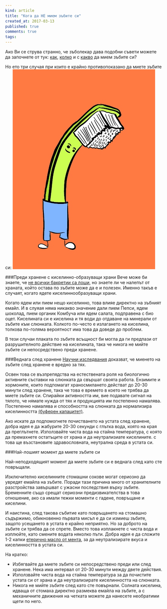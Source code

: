 ```yaml
---
kind: article
title: "Кога да НЕ мием зъбите си"
created_at: 2017-03-13
published: true
comments: true
tags:
--- 
```

Ако Ви се струва странно, че зъболекар дава подобни съвети можете да започнете от тук: [как](https://bezkaries.com/blog/2016-06-01-%D0%BD%D0%B0%D0%B9-%D0%B4%D0%BE%D0%B1%D1%80%D0%B8%D1%8F%D1%82-%D0%BD%D0%B0%D1%87%D0%B8%D0%BD-%D0%B7%D0%B0-%D0%BC%D0%B8%D0%B5%D0%BD%D0%B5-%D0%BD%D0%B0-%D0%B7%D1%8A%D0%B1%D0%B8/), [колко](https://bezkaries.com/blog/2017-01-23-%D0%B2%D1%80%D0%B5%D0%BC%D0%B5-%D0%B7%D0%B0-%D0%BC%D0%B8%D0%B5%D0%BD%D0%B5-%D0%BD%D0%B0-%D0%B7%D1%8A%D0%B1%D0%B8/) и с [какво](https://bezkaries.com/blog/2014-02-19-%D0%BA%D0%BE%D0%B8-%D1%81%D0%B0-%D0%BD%D0%B0%D0%B9-%D0%B4%D0%BE%D0%B1%D1%80%D0%B8%D1%82%D0%B5-%D1%87%D0%B5%D1%82%D0%BA%D0%B0-%D0%B8-%D0%BF%D0%B0%D1%81%D1%82%D0%B0-%D0%B7%D0%B0-%D0%B7%D1%8A%D0%B1%D0%B8/) да мием зъбите си?

Но ето три случая при които е крайно противопоказано да миете зъбите си:
![no brush](/images/posts/nobrush.jpg)

<!-- more -->

###Преди хранене с киселинно-образуващи храни
Вече може би знаете, че [не всички бакретии са лоши](https://bezkaries.com/blog/2016-11-30-%D0%B1%D0%B0%D0%BA%D1%82%D0%B5%D1%80%D0%B8%D0%B8-%D0%B8-%D0%BF%D0%BB%D0%B0%D0%BA%D0%B0/), но знаете ли че налепът от храната, който остава по зъбите може да е и полезен. Именно такъв е случаят, когато ядете киселиннообразуващи храни. 

Когато ядем или пием нещо киселинно, това влияе директно на зъбният емайл. И в слуяая няма никакво значение дали пием Пепси, ядем шоколад, пием органик Комбуча или ядем салата, подправена с био оцет. Киселината си е киселина и тя води до отдаване на минерали от зъбите към слюнката. Колкото по-често е излагането на киселина, толкова по-голяма вероятност има това да доведе до проблем.

В тези случаи плаката по зъбите всъщност би могла да ги предпази от разрушителното действие на киселината, така че никога не мийте зъбите си непосредствено преди хранене.

###Веднага след хранене
[Научни изследвания](https://www.ncbi.nlm.nih.gov/pubmed/14684979) доказват, че миенето на зъбите след хранене е вредно за тях. 

Освен това се възпрепядства на естествената роля на биологично активните съставки на слюнката да свършат своята работа. Ензимите и хормоните, които подпомагат храносмилането действат до 20-30 минути след хранене, така че това е времето в което не трябва да миете зъбите си. Спирайки активността им, вие подавате сигнал на тялото, че нямате нужда от тях и продукцията им постепенно намалява. Постепенно намалява и способността на слюнката да нормализира киселинността [(буферен капацитет)](https://bezkaries.com/blog/2016-04-07-%D0%BA%D0%B0%D1%80%D0%B8%D0%B5%D1%81-%D0%B8-%D1%81%D0%BB%D1%8E%D0%BD%D0%BA%D0%B0/). 

Ако искате да подпомогнете почистването на устата след хранене, добра идея е да жабурите 20-30 секунди с глътка вода, която на края да преглътнете. Използвайте чиста вода на стайна температура, с която да премахнете остатъците от храна и да неутрализиате киселините. с това ще възстановите здравословната, неутрална среда в устата си.

###Най-лошият момент да миете зъбите си

Най-неподходящият момент да миете зъбите си е веднага след като сте повръщали. 

Изключително киселинните стомашни сокове могат сериозно да увредят емайла на зъбите. Поради тази причина много от хранителните разстройства завършват с ужасни последствия върху зъбите. Бременните също срещат сериозни предизвикателства в това отношение, ако са имали тежки моменти с гадене, повръщане и киселини.

И наистина, след такова събитие като повръщането на стомашно съдържимо, обикновенно първата мисъл е да си измиеш зъбите, защото усещането в устата е крайно неприятно. Но за доброто на зъбите си трябва да се спрете. Вместо това изплакнете с чиста вода и изплюйте, като смените водата няколко пъти. Добра идея е да сложите 1-2 капки [етерично масло от мента](https://iherb.co/2rzNUauB), за да неутрализирате вкуса и киселинността в устата си.

На кратко:<br />
* Избягвайте да миете зъбите си непосредствено преди или след хранене. Нека има интервал от 20-30 минути между двете действия.<br />
* Използвайте чиста вода на стайна температура за да почистите устата си от храна и да неутрализирате киселинността на слюнката.<br />
* Никога не мийте зъбите след като сте повърнали. Солната киселина, идваща от стомаха директно размеква емайла на зъбите, а с механичните движения на четката можете да нанесете необратими щети по него.
